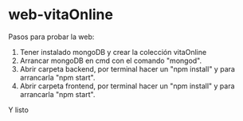 # web-vitaOnline
Pasos para probar la web:
1. Tener instalado mongoDB y crear la colección vitaOnline
2. Arrancar mongoDB en cmd con el comando "mongod".
3. Abrir carpeta backend, por terminal hacer un "npm install" y para arrancarla "npm start".
4. Abrir carpeta frontend, por terminal hacer un "npm install" y para arrancarla "npm start".

Y listo
